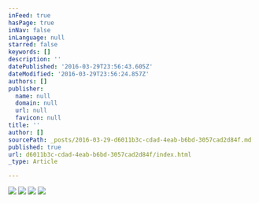 ```yaml
---
inFeed: true
hasPage: true
inNav: false
inLanguage: null
starred: false
keywords: []
description: ''
datePublished: '2016-03-29T23:56:43.605Z'
dateModified: '2016-03-29T23:56:24.857Z'
authors: []
publisher:
  name: null
  domain: null
  url: null
  favicon: null
title: ''
author: []
sourcePath: _posts/2016-03-29-d6011b3c-cdad-4eab-b6bd-3057cad2d84f.md
published: true
url: d6011b3c-cdad-4eab-b6bd-3057cad2d84f/index.html
_type: Article

---
```

![](https://the-grid-user-content.s3-us-west-2.amazonaws.com/4f7130df-2511-4b54-ae5d-dfea9fd93520.jpg)
![](https://the-grid-user-content.s3-us-west-2.amazonaws.com/43cb7a73-6a15-41ba-bb85-a9939b0a8308.png)
![](https://the-grid-user-content.s3-us-west-2.amazonaws.com/bb131421-9f3e-4434-9f5a-261e82b5d29e.jpg)
![](https://the-grid-user-content.s3-us-west-2.amazonaws.com/d5cc400e-b25e-4ac9-8fb5-37bbcc2aae39.jpg)